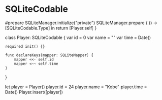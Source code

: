 # SQLiteCodable

#prepare
SQLiteManager.initialize("private")
SQLiteManager.prepare { () -> [SQLiteCodable.Type] in
  return [Player.self]
}

class Player: SQLiteCodable {
    var id = 0
    var name = ""
    var time = Date()
    
    required init() {}
    
    func declareKeys(mapper: SQLiteMapper) {
        mapper <<- self.id
        mapper <~~ self.time
    }
}

let player = Player()
player.id = 24
player.name = "Kobe"
player.time = Date()
Player.insert([player])
